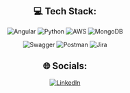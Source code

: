 <div align="center">
  
  ## 💻 Tech Stack:

  ![Angular](https://img.shields.io/badge/angular-%23DD0031.svg?style=for-the-badge&logo=angular&logoColor=white)
  ![Python](https://img.shields.io/badge/python-3670A0?style=for-the-badge&logo=python&logoColor=ffdd54)
  ![AWS](https://img.shields.io/badge/AWS-%23FF9900.svg?style=for-the-badge&logo=amazon-aws&logoColor=white)
  ![MongoDB](https://img.shields.io/badge/MongoDB-%234ea94b.svg?style=for-the-badge&logo=mongodb&logoColor=white)

  ![Swagger](https://img.shields.io/badge/-Swagger-%23Clojure?style=for-the-badge&logo=swagger&logoColor=white)
  ![Postman](https://img.shields.io/badge/Postman-FF6C37?style=for-the-badge&logo=postman&logoColor=white)
  ![Jira](https://img.shields.io/badge/jira-%230A0FFF.svg?style=for-the-badge&logo=jira&logoColor=white)
  
  ## 🌐 Socials:
  
  [![LinkedIn](https://img.shields.io/badge/LinkedIn-%230077B5.svg?logo=linkedin&logoColor=white)](https://linkedin.com/in/ernesto-cruz-figueroa)
  
</div>

<!-- Proudly created with GPRM ( https://gprm.itsvg.in ) -->

